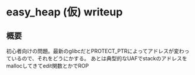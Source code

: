 # easy_heap (仮) writeup

## 概要
初心者向けの問題。最新のglibcだとPROTECT_PTRによってアドレスが変わっているので、それをどうにかする。
あとは典型的なUAFでstackのアドレスをmallocしてきてedit関数とかでROP
